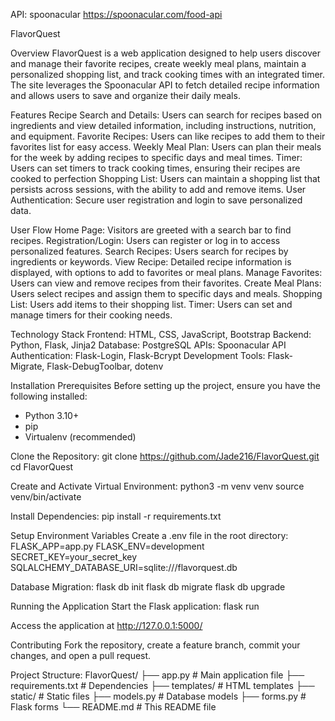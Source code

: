 API: spoonacular
https://spoonacular.com/food-api

FlavorQuest

Overview
FlavorQuest is a web application designed to help users discover and manage their favorite recipes, create weekly meal plans, maintain a personalized shopping list, and track cooking times with an integrated timer. The site leverages the Spoonacular API to fetch detailed recipe information and allows users to save and organize their daily meals.

Features
Recipe Search and Details: Users can search for recipes based on ingredients and view detailed information, including instructions, nutrition, and equipment.
Favorite Recipes: Users can like recipes to add them to their favorites list for easy access.
Weekly Meal Plan: Users can plan their meals for the week by adding recipes to specific days and meal times.
Timer: Users can set timers to track cooking times, ensuring their recipes are cooked to perfection
Shopping List: Users can maintain a shopping list that persists across sessions, with the ability to add and remove items.
User Authentication: Secure user registration and login to save personalized data.

User Flow
Home Page: Visitors are greeted with a search bar to find recipes.
Registration/Login: Users can register or log in to access personalized features.
Search Recipes: Users search for recipes by ingredients or keywords.
View Recipe: Detailed recipe information is displayed, with options to add to favorites or meal plans.
Manage Favorites: Users can view and remove recipes from their favorites.
Create Meal Plans: Users select recipes and assign them to specific days and meals.
Shopping List: Users add items to their shopping list.
Timer: Users can set and manage timers for their cooking needs.

Technology Stack
Frontend: HTML, CSS, JavaScript, Bootstrap
Backend: Python, Flask, Jinja2
Database: PostgreSQL
APIs: Spoonacular API
Authentication: Flask-Login, Flask-Bcrypt
Development Tools: Flask-Migrate, Flask-DebugToolbar, dotenv

Installation
Prerequisites
Before setting up the project, ensure you have the following installed:

- Python 3.10+
- pip
- Virtualenv (recommended)

Clone the Repository:
git clone https://github.com/Jade216/FlavorQuest.git
cd FlavorQuest

Create and Activate Virtual Environment:
python3 -m venv venv
source venv/bin/activate

Install Dependencies:
pip install -r requirements.txt

Setup
Environment Variables
Create a .env file in the root directory:
FLASK_APP=app.py
FLASK_ENV=development
SECRET_KEY=your_secret_key
SQLALCHEMY_DATABASE_URI=sqlite:///flavorquest.db

Database Migration:
flask db init
flask db migrate
flask db upgrade

Running the Application
Start the Flask application:
flask run

Access the application at http://127.0.0.1:5000/

Contributing
Fork the repository, create a feature branch, commit your changes, and open a pull request.

Project Structure:
FlavorQuest/
├── app.py # Main application file
├── requirements.txt # Dependencies
├── templates/ # HTML templates
├── static/ # Static files
├── models.py # Database models
├── forms.py # Flask forms
└── README.md # This README file
